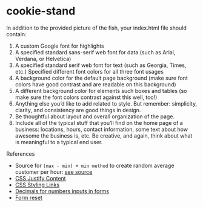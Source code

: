 # cookie-stand

In addition to the provided picture of the fish, your index.html file should contain:
1. A custom Google font for highlights
1. A specified standard sans-serif web font for data (such as Arial, Verdana, or Helvetica)
1. A specified standard serif web font for text (such as Georgia, Times, etc.)
Specified different font colors for all three font usages
1. A background color for the default page background (make sure font colors have good contrast and are readable on this background)
1. A different background color for elements such boxes and tables (so make sure the font colors contrast against this well, too!)
1. Anything else you’d like to add related to style. But remember: simplicity, clarity, and consistency are good things in design.
1. Be thoughtful about layout and overall organization of the page.
1. Include all of the typical stuff that you’ll find on the home page of a business: locations, hours, contact information, some text about how awesome the business is, etc. Be creative, and again, think about what is meaningful to a typical end user.

References
* Source for `(max - min) + min method` to create random average customer per hour: [see source](https://developer.mozilla.org/en-US/docs/Web/JavaScript/Reference/Global_Objects/Math/random)
* [CSS Justify Content](https://developer.mozilla.org/en-US/docs/Web/CSS/justify-content)
* [CSS Styling Links](https://www.w3schools.com/css/css_link.asp)
* [Decimals for numbers inputs in forms](https://stackoverflow.com/questions/34057595/allow-2-decimal-places-in-input-type-number/34057860)
* [Form reset](https://www.w3schools.com/jsref/met_form_reset.asp)